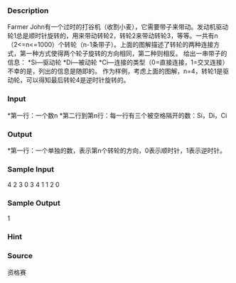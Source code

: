 
### Description
Farmer John有一个过时的打谷机（收割小麦），它需要带子来带动。发动机驱动轮1总是顺时针旋转的，用来带动转轮2，转轮2来带动转轮3，等等。一共有n（2<=n<=1000）个转轮（n-1条带子）。上面的图解描述了转轮的两种连接方式，第一种方式使得两个轮子旋转的方向相同，第二种则相反。 给出一串带子的信息： *Si—驱动轮 *Di—被动轮 *Ci—连接的类型（0=直接连接，1=交叉连接） 不幸的是，列出的信息是随即的。 作为样例，考虑上面的图解，n=4，转轮1是驱动轮，可以得知最后转轮4是逆时针旋转的。 
### Input
*第一行：一个数n *第二行到第n行：每一行有三个被空格隔开的数：Si，Di，Ci 
### Output
*第一行：一个单独的数，表示第n个转轮的方向，0表示顺时针，1表示逆时针。 
### Sample Input
4
2 3 0
3 4 1
1 2 0


### Sample Output
1

### Hint

### Source
资格赛